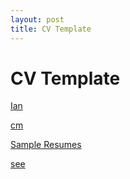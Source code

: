 ```yaml
---
layout: post
title: CV Template
---
```

# CV Template
<a href="http://macalinao.github.io/resume/resume.pdf">Ian </a>

<a href="http://www.caitlinamcdonald.com">cm </a>

<a href="https://www.cmu.edu/career/documents/sample-resumes-cover-letters/sample-resumes_scs.pdf/">Sample Resumes</a>

<a href="https://www.quora.com/What-are-some-examples-of-a-computer-science-students-resume-that-received-an-internship-at-Google">see</a>
